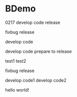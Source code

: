 # BDemo
0217
develop code
release

fixbug
release

develop code

develop code
prepare to release

test1
test2

fixbug
release

develop code1
develop code2

hello world!
